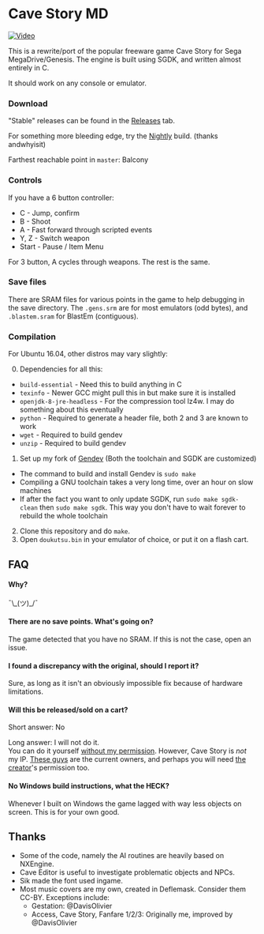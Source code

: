 # Cave Story MD
[![Video](http://img.youtube.com/vi/aZU133ekDVk/0.jpg)](http://www.youtube.com/watch?v=aZU133ekDVk)

This is a rewrite/port of the popular freeware game Cave Story for Sega MegaDrive/Genesis.
The engine is built using SGDK, and written almost entirely in C.

It should work on any console or emulator.

### Download
"Stable" releases can be found in the [Releases](https://github.com/andwn/cave-story-md/releases) tab.

For something more bleeding edge, try the [Nightly](http://www.cavestory.org/md/nightly.zip) build. (thanks andwhyisit)

Farthest reachable point in `master`: Balcony

### Controls
If you have a 6 button controller:

- C - Jump, confirm
- B - Shoot
- A - Fast forward through scripted events
- Y, Z - Switch weapon
- Start - Pause / Item Menu

For 3 button, A cycles through weapons. The rest is the same.

### Save files
There are SRAM files for various points in the game to help debugging in the save directory.
The `.gens.srm` are for most emulators (odd bytes), and `.blastem.sram` for BlastEm (contiguous).

### Compilation
For Ubuntu 16.04, other distros may vary slightly:

0. Dependencies for all this:
  - `build-essential` - Need this to build anything in C
  - `texinfo` - Newer GCC might pull this in but make sure it is installed
  - `openjdk-8-jre-headless` - For the compression tool lz4w. I may do something about this eventually
  - `python` - Required to generate a header file, both 2 and 3 are known to work
  - `wget` - Required to build gendev
  - `unzip` - Required to build gendev
1. Set up my fork of [Gendev](https://github.com/andwn/gendev.git) (Both the toolchain and SGDK are customized)
  - The command to build and install Gendev is `sudo make`
  - Compiling a GNU toolchain takes a very long time, over an hour on slow machines
  - If after the fact you want to only update SGDK, run `sudo make sgdk-clean` then `sudo make sgdk`. This way you don't have to wait forever to rebuild the whole toolchain
2. Clone this repository and do `make`.
3. Open `doukutsu.bin` in your emulator of choice, or put it on a flash cart.

## FAQ
#### Why?
¯\\\_(ツ)\_/¯

#### There are no save points. What's going on?
The game detected that you have no SRAM. If this is not the case, open an issue.

#### I found a discrepancy with the original, should I report it?
Sure, as long as it isn't an obviously impossible fix because of hardware limitations.

#### Will this be released/sold on a cart?
Short answer: No

Long answer: I will not do it. <br />
You can do it yourself [without my permission](LICENSE). However, Cave Story is *not* my IP. 
[These guys](http://www.nicalis.com/) are the current owners, and perhaps you will need [the creator](http://studiopixel.jp/)'s permission too.

#### No Windows build instructions, what the HECK?
Whenever I built on Windows the game lagged with way less objects on screen. This is for your own good.

## Thanks
- Some of the code, namely the AI routines are heavily based on NXEngine.
- Cave Editor is useful to investigate problematic objects and NPCs.
- Sik made the font used ingame.
- Most music covers are my own, created in Deflemask. Consider them CC-BY. Exceptions include:
  - Gestation: @DavisOlivier
  - Access, Cave Story, Fanfare 1/2/3: Originally me, improved by @DavisOlivier

